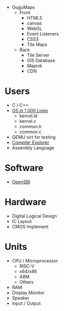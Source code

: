 
- GuguMaps
  - Front
    - HTML5
    - canvas
    - WebGL
    - Event Listeners
    - CSS3
    - Tile Maps
  - Back
    - Tile Server
    - GIS Database
    - Mapnik
    - CDN
# Users
- C / C++
- [OS in 1,000 Lines](https://operating-system-in-1000-lines.vercel.app/en/)
  - kernel.ld
  - kernel.c
  - common.h
  - common.c
- QEMU virt for testing
- [Compiler Explorer](https://godbolt.org/)
- Assembly Language
# Software
- [OpenSBI](https://github.com/riscv-software-src/opensbi)

# Hardware
- Digital Logical Design
- IC Layout
- CMOS Implement

# Units
- CPU / Microprocessor
  - RISC-V
  - x64/x86
  - ARM
  - Others
- RAM
- Display Monitor
- Speaker
- Input / Output
